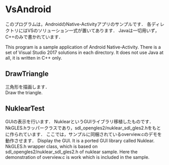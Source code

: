 # VsAndroid
このプログラムは，AndroidのNative-Activityアプリのサンプルです．
各ディレクトリにはVSのソリューション一式が置いてあります．
Javaは一切用いず，C++のみで書かれています．
  
This program is a sample application of Android Native-Activity.
There is a set of Visual Studio 2017 solutions in each directory.
It does not use Java at all, it is written in C++ only.

## DrawTriangle
三角形を描画します．  
Draw the triangle.

## NuklearTest
GUIの表示を行います．
NuklearというGUIライブラリ移植したものです．
NkGLES.hラッパークラスであり，sdl_opengles2/nuklear_sdl_gles2.hをもとに作られています．
ここでは，サンプルに同梱されているoverview.cのデモを動作させます．
Display the GUI.
It is a ported GUI library called Nuklear.
NkGLES.h wrapper class, which is based on sdl_opengles2/nuklear_sdl_gles2.h of nuklear sample.
Here the demonstration of overview.c is work which is included in the sample.
